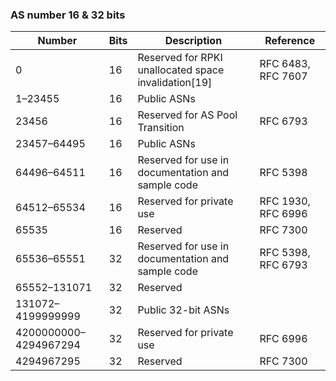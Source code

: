 ### AS number 16 & 32 bits

| Number|Bits|Description|Reference|
|---|---|---|---|
|0 | 16 | Reserved for RPKI unallocated space invalidation[19]|RFC 6483, RFC 7607|
|1–23455|	16|Public ASNs| |	
|23456|16|Reserved for AS Pool Transition|RFC 6793|
|23457–64495|16|Public ASNs	| |
|64496–64511|16|Reserved for use in documentation and sample code|RFC 5398|
|64512–65534|16|Reserved for private use|RFC 1930, RFC 6996|
|65535|16|Reserved|RFC 7300|
|65536–65551|32|Reserved for use in documentation and sample code|RFC 5398, RFC 6793|
|65552–131071|32|Reserved |  |	
|131072–4199999999|32|Public 32-bit ASNs| |	
|4200000000–4294967294|32|Reserved for private use|RFC 6996|
|4294967295|32|Reserved|RFC 7300|
